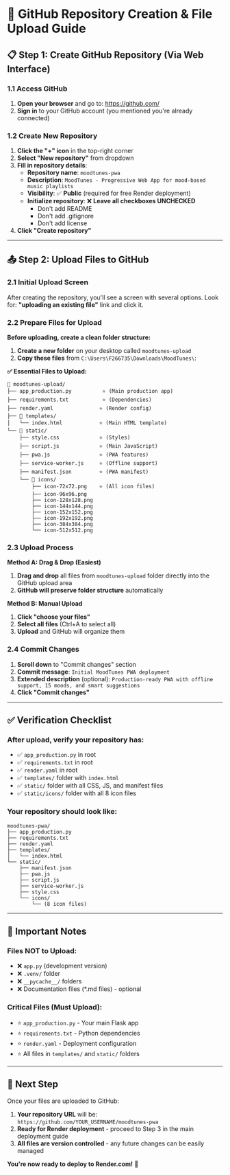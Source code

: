 # 🐙 GitHub Repository Creation & File Upload Guide

## 📋 Step 1: Create GitHub Repository (Via Web Interface)

### **1.1 Access GitHub**
1. **Open your browser** and go to: https://github.com/
2. **Sign in** to your GitHub account (you mentioned you're already connected)

### **1.2 Create New Repository**
1. **Click the "+" icon** in the top-right corner
2. **Select "New repository"** from dropdown
3. **Fill in repository details**:
   - **Repository name**: `moodtunes-pwa`
   - **Description**: `MoodTunes - Progressive Web App for mood-based music playlists`
   - **Visibility**: ✅ **Public** (required for free Render deployment)
   - **Initialize repository**: ❌ **Leave all checkboxes UNCHECKED**
     - Don't add README
     - Don't add .gitignore  
     - Don't add license
4. **Click "Create repository"**

---

## 📤 Step 2: Upload Files to GitHub

### **2.1 Initial Upload Screen**
After creating the repository, you'll see a screen with several options. Look for:
**"uploading an existing file"** link and click it.

### **2.2 Prepare Files for Upload**
**Before uploading, create a clean folder structure:**

1. **Create a new folder** on your desktop called `moodtunes-upload`
2. **Copy these files** from `C:\Users\F266735\Downloads\MoodTunes\`:

**✅ Essential Files to Upload:**
```
📁 moodtunes-upload/
├── app_production.py          ⭐ (Main production app)
├── requirements.txt           ⭐ (Dependencies)
├── render.yaml               ⭐ (Render config)
├── 📁 templates/
│   └── index.html            ⭐ (Main HTML template)
└── 📁 static/
    ├── style.css             ⭐ (Styles)
    ├── script.js             ⭐ (Main JavaScript)
    ├── pwa.js                ⭐ (PWA features)
    ├── service-worker.js     ⭐ (Offline support)
    ├── manifest.json         ⭐ (PWA manifest)
    └── 📁 icons/
        ├── icon-72x72.png    ⭐ (All icon files)
        ├── icon-96x96.png
        ├── icon-128x128.png
        ├── icon-144x144.png
        ├── icon-152x152.png
        ├── icon-192x192.png
        ├── icon-384x384.png
        └── icon-512x512.png
```

### **2.3 Upload Process**

**Method A: Drag & Drop (Easiest)**
1. **Drag and drop** all files from `moodtunes-upload` folder directly into the GitHub upload area
2. **GitHub will preserve folder structure** automatically

**Method B: Manual Upload**
1. **Click "choose your files"**
2. **Select all files** (Ctrl+A to select all)
3. **Upload** and GitHub will organize them

### **2.4 Commit Changes**
1. **Scroll down** to "Commit changes" section
2. **Commit message**: `Initial MoodTunes PWA deployment`
3. **Extended description** (optional): `Production-ready PWA with offline support, 15 moods, and smart suggestions`
4. **Click "Commit changes"**

---

## ✅ Verification Checklist

### **After upload, verify your repository has:**
- ✅ `app_production.py` in root
- ✅ `requirements.txt` in root  
- ✅ `render.yaml` in root
- ✅ `templates/` folder with `index.html`
- ✅ `static/` folder with all CSS, JS, and manifest files
- ✅ `static/icons/` folder with all 8 icon files

### **Your repository should look like:**
```
moodtunes-pwa/
├── app_production.py
├── requirements.txt  
├── render.yaml
├── templates/
│   └── index.html
└── static/
    ├── manifest.json
    ├── pwa.js
    ├── script.js
    ├── service-worker.js
    ├── style.css
    └── icons/
        └── (8 icon files)
```

---

## 🎯 Important Notes

### **Files NOT to Upload:**
- ❌ `app.py` (development version)
- ❌ `.venv/` folder
- ❌ `__pycache__/` folders
- ❌ Documentation files (*.md files) - optional

### **Critical Files (Must Upload):**
- ⭐ `app_production.py` - Your main Flask app
- ⭐ `requirements.txt` - Python dependencies
- ⭐ `render.yaml` - Deployment configuration
- ⭐ All files in `templates/` and `static/` folders

---

## 🚀 Next Step

Once your files are uploaded to GitHub:
1. **Your repository URL** will be: `https://github.com/YOUR_USERNAME/moodtunes-pwa`
2. **Ready for Render deployment** - proceed to Step 3 in the main deployment guide
3. **All files are version controlled** - any future changes can be easily managed

**You're now ready to deploy to Render.com!** 🎉